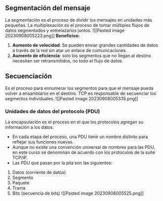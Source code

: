 ## Segmentación del mensaje
La segmentación es el proceso de dividir los mensajes en unidades más pequeñas. La multiplexación es el proceso de tomar múltiples flujos de datos segmentados y entrelazarlos juntos.
![[Pasted image 20230908005223.png]]
**Beneficios:**
1. **Aumento de velocidad**: Se pueden enviar grandes cantidades de datos a través de la red sin atar un enlace de comunicaciones.
2. **Aumento de eficiencia**: solo los segmentos que no llegan al destino necesitan ser retransmitidos, no todo el flujo de datos.
## Secuenciación
Es el proceso para ennumerar los segmentos para que el mensaje pueda volver a ensamblarse en el destino.
TCP es responsable de secuenciar los segmentos individuales.
![[Pasted image 20230908005335.png]]
### Unidades de datos del protocolo (PDU)
La encapsulación es el proceso en el que los protocolos agregan su información a los datos.
- En cada etapa del proceso, una PDU tiene un nombre distinto para reflejar sus funciones nuevas.
- Aunque no existe una convención universal de nombres para las PDU, en este curso se denominan de acuerdo con los protocolos de la suite TCP/IP.
- Las PDU que pasan por la pila son las siguientes:
1. Datos (corriente de datos)
2. Segmento
3. Paquete
4. Trama
5. Bits (secuencia de bits)
![[Pasted image 20230908005525.png]]